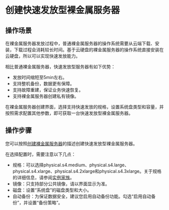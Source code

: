 # 创建快速发放型裸金属服务器<a name="ZH-CN_TOPIC_0053536894"></a>

## 操作场景<a name="section3085770410423"></a>

在裸金属服务器发放过程中，普通裸金属服务器的操作系统需要从云端下载、安装，下载过程会消耗较长时间。基于云硬盘的裸金属服务器的操作系统直接安装在云硬盘，所以可以实现快速发放能力。

相比普通裸金属服务器，快速发放型服务器有如下优势：

-   发放时间缩短至5min左右。
-   支持整机备份，数据更有保障。
-   支持故障重建，保证业务快速恢复。
-   支持裸金属服务器创建私有镜像。

在裸金属服务器创建界面，选择支持快速发放的规格，设置系统盘类型和容量，并按照需求配置其他参数，即可获取一台快速发放型裸金属服务器。

## 操作步骤<a name="section3498539110333"></a>

您可以按照[创建裸金属服务器](创建裸金属服务器.md)的描述创建快速发放型裸金属服务器。

在选择配置时，需要注意以下几点：

-   规格：可以选择physical.s4.medium、physical.s4.large、physical.s4.xlarge、physical.s4.2xlarge和physical.s4.3xlarge。关于规格的详细信息，请参阅[实例家族](https://support.huaweicloud.com/productdesc-bms/bms_01_0003.html)。
-   镜像：只支持部分公共镜像，请以界面显示为准。
-   磁盘：设置“系统盘”的磁盘类型和大小。
-   自动备份：为保证数据安全，建议您启用自动备份功能。勾选“启用自动备份”，并设置“备份策略”。

